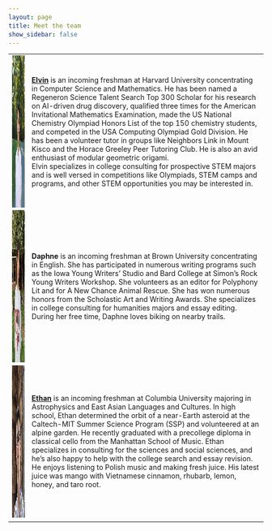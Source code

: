 ```yaml
---
layout: page
title: Meet the team
show_sidebar: false
---
```


<style>
td, th {
   border: none!important;
}

table th:first-of-type {
    width: 20%;
}
table th:nth-of-type(2) {
    width: 80%;
}
</style>

| | |
|---|---|
| <img align="left" width="300" height="300" src="images/elvinlo.jpg"> | **[Elvin](https://www.linkedin.com/in/elvin-lo/)** is an incoming freshman at Harvard University concentrating in Computer Science and Mathematics. He has been named a Regeneron Science Talent Search Top 300 Scholar for his research on AI-driven drug discovery, qualified three times for the American Invitational Mathematics Examination, made the US National Chemistry Olympiad Honors List of the top 150 chemistry students, and competed in the USA Computing Olympiad Gold Division. He has been a volunteer tutor in groups like Neighbors Link in Mount Kisco and the Horace Greeley Peer Tutoring Club. He is also an avid enthusiast of modular geometric origami. <br/> Elvin specializes in college consulting for prospective STEM majors and is well versed in competitions like Olympiads, STEM camps and programs, and other STEM opportunities you may be interested in. |
| <img align="left" width="300" height="300" src="images/daphne.jpeg"> | **Daphne** is an incoming freshman at Brown University concentrating in English. She has participated in numerous writing programs such as the Iowa Young Writers’ Studio and Bard College at Simon’s Rock Young Writers Workshop. She volunteers as an editor for Polyphony Lit and for A New Chance Animal Rescue. She has won numerous honors from the Scholastic Art and Writing Awards. She specializes in college consulting for humanities majors and essay editing. During her free time, Daphne loves biking on nearby trails. |
| <img align="left" width="300" height="300" src="images/ethan.jpeg"> | **[Ethan](https://www.linkedin.com/in/ethan-kuperman-a5a501250)** is an incoming freshman at Columbia University majoring in Astrophysics and East Asian Languages and Cultures. In high school, Ethan determined the orbit of a near-Earth asteroid at the Caltech-MIT Summer Science Program (SSP) and volunteered at an alpine garden. He recently graduated with a precollege diploma in classical cello from the Manhattan School of Music. Ethan specializes in consulting for the sciences and social sciences, and he’s also happy to help with the college search and essay revision. He enjoys listening to Polish music and making fresh juice. His latest juice was mango with Vietnamese cinnamon, rhubarb, lemon, honey, and taro root. |
| | |
